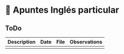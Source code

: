 # 📝 Apuntes Inglés particular

## ToDo 

| Description |  Date | File | Observations | 
| ----------- | ----------- | ----------- | ----------- | 
|  |  |  |  |